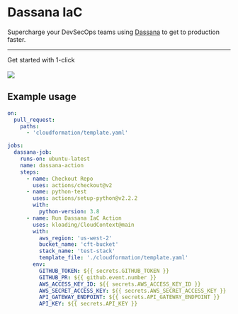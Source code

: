 # Dassana IaC
Supercharge your DevSecOps teams using [Dassana](https://github.com/dassana-io/dassana) to get to production faster.</br><hr/>
Get started with 1-click </br></br>[![](https://cdn.rawgit.com/buildkite/cloudformation-launch-stack-button-svg/master/launch-stack.svg)](https://console.aws.amazon.com/cloudformation/home?region=us-east-1#/stacks/create/review?templateURL=https://dassana-iac-prod-public.s3.amazonaws.com/deploy.yaml&stackName=Dassana-IaC-Action)

## Example usage
```yaml
on: 
  pull_request:
    paths:
      - 'cloudformation/template.yaml'

jobs:
  dassana-job:
    runs-on: ubuntu-latest
    name: dassana-action
    steps:
      - name: Checkout Repo
        uses: actions/checkout@v2
      - name: python-test
        uses: actions/setup-python@v2.2.2
        with: 
          python-version: 3.8
      - name: Run Dassana IaC Action
        uses: kloading/CloudContext@main
        with:
          aws_region: 'us-west-2'
          bucket_name: 'cft-bucket'
          stack_name: 'test-stack'
          template_file: './cloudformation/template.yaml'
        env:
          GITHUB_TOKEN: ${{ secrets.GITHUB_TOKEN }}
          GITHUB_PR: ${{ github.event.number }}
          AWS_ACCESS_KEY_ID: ${{ secrets.AWS_ACCESS_KEY_ID }}
          AWS_SECRET_ACCESS_KEY: ${{ secrets.AWS_SECRET_ACCESS_KEY }}
          API_GATEWAY_ENDPOINT: ${{ secrets.API_GATEWAY_ENDPOINT }}
          API_KEY: ${{ secrets.API_KEY }}
```

